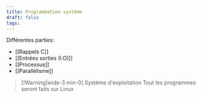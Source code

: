 ```yaml
---
title: Programmation système
draft: false
tags:
---
```

Différentes parties:
- [[Rappels C]]
- [[Entrées sorties (I.O)]]
- [[Processus]]
- [[Parallélisme]]

> [!Warning|wide-3 min-0] Système d'exploitation
> Tout les programmes seront faits sur Linux

